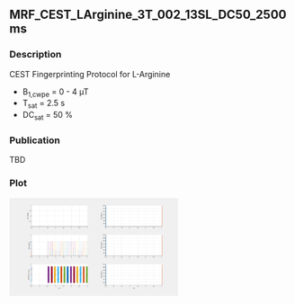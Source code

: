 ## MRF_CEST_LArginine_3T_002_13SL_DC50_2500ms

### Description
CEST Fingerprinting Protocol for L-Arginine
* B<sub>1,cwpe</sub> = 0 - 4 µT
* T<sub>sat</sub> = 2.5 s
* DC<sub>sat</sub> = 50 % 

### Publication

TBD

### Plot
<img src="MRF_CEST_LArginine_3T_002_13SL_DC50_2500ms.png" width="300"/> 

